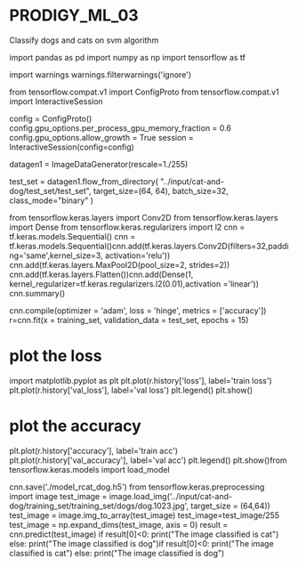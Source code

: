 # PRODIGY_ML_03
Classify dogs and cats on svm algorithm

import pandas as pd
import numpy as np
import tensorflow as tf

import warnings
warnings.filterwarnings('ignore')

from tensorflow.compat.v1 import ConfigProto
from tensorflow.compat.v1 import InteractiveSession

config = ConfigProto()
config.gpu_options.per_process_gpu_memory_fraction = 0.6
config.gpu_options.allow_growth = True
session = InteractiveSession(config=config)

datagen1 = ImageDataGenerator(rescale=1./255)

test_set = datagen1.flow_from_directory(
        "../input/cat-and-dog/test_set/test_set",
        target_size=(64, 64),
        batch_size=32,
        class_mode="binary"
      )

from tensorflow.keras.layers import Conv2D
from tensorflow.keras.layers import Dense
from tensorflow.keras.regularizers import l2
cnn = tf.keras.models.Sequential()
cnn = tf.keras.models.Sequential()cnn.add(tf.keras.layers.Conv2D(filters=32,padding='same',kernel_size=3, activation='relu'))
cnn.add(tf.keras.layers.MaxPool2D(pool_size=2, strides=2))
cnn.add(tf.keras.layers.Flatten())cnn.add(Dense(1, kernel_regularizer=tf.keras.regularizers.l2(0.01),activation
             ='linear'))
             cnn.summary()

cnn.compile(optimizer = 'adam', loss = 'hinge', metrics = ['accuracy'])
r=cnn.fit(x = training_set, validation_data = test_set, epochs = 15)
# plot the loss
import matplotlib.pyplot as plt
plt.plot(r.history['loss'], label='train loss')
plt.plot(r.history['val_loss'], label='val loss')
plt.legend()
plt.show()

# plot the accuracy
plt.plot(r.history['accuracy'], label='train acc')
plt.plot(r.history['val_accuracy'], label='val acc')
plt.legend()
plt.show()from tensorflow.keras.models import load_model

cnn.save('./model_rcat_dog.h5')
from tensorflow.keras.preprocessing import image
test_image = image.load_img('../input/cat-and-dog/training_set/training_set/dogs/dog.1023.jpg', target_size = (64,64))
test_image = image.img_to_array(test_image)
test_image=test_image/255
test_image = np.expand_dims(test_image, axis = 0)
result = cnn.predict(test_image)
if result[0]<0:
    print("The image classified is cat")
else:
    print("The image classified is dog")if result[0]<0:
    print("The image classified is cat")
else:
    print("The image classified is dog")

            
